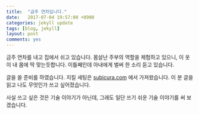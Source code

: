 ```yaml
---
title:  "금주 연차입니다."
date:   2017-07-04 19:57:00 +0900
categories: jekyll update
tags: [blog, jekyll]
layout: post
comments: yes
---
```

금주 연차를 내고 집에서 쉬고 있습니다.
몸살난 주부의 역할을 체험하고 있으니, 이 옷이 내 몸에 딱 맞는듯합니다.
이틀째인데 아내에게 벌써 한 소리 듣고 있습니다.


글을 쓸 준비를 하였습니다.
지킬 세팅은 [subicura.com](https://subicura.com) 에서 가져왔습니다.
이 분 글을 읽고 나도 무엇인가 쓰고 싶어졌습니다.


사실 쓰고 싶은 것은 기술 이야기가 아닌데,
그래도 일단 쓰기 쉬운 기술 이야기를 써 보겠습니다.

